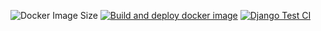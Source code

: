![Docker Image Size](https://img.shields.io/docker/image-size/bastianlo/monitix)
[![Build and deploy docker image](https://github.com/BastianLo/Monitix/actions/workflows/deploy-docker-image.yml/badge.svg)](https://github.com/BastianLo/Monitix/actions/workflows/deploy-docker-image.yml)
[![Django Test CI](https://github.com/BastianLo/Monitix/actions/workflows/django-tests.yaml/badge.svg)](https://github.com/BastianLo/Monitix/actions/workflows/django-tests.yaml)
